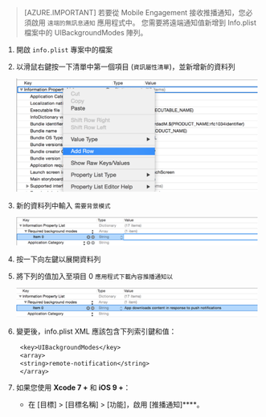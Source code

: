 > [AZURE.IMPORTANT] 若要從 Mobile Engagement 接收推播通知，您必須啟用 `遠端的無訊息通知` 應用程式中。 您需要將遠端通知值新增到 Info.plist 檔案中的 UIBackgroundModes 陣列。

1. 開啟 `info.plist` 專案中的檔案
2. 以滑鼠右鍵按一下清單中第一個項目 (`資訊屬性清單`)，並新增新的資料列

    ![](./media/mobile-engagement-ios-silent-push/xcode-plist-add-silent-push1.png)

3. 新的資料列中輸入 `需要背景模式`

    ![](./media/mobile-engagement-ios-silent-push/xcode-plist-add-silent-push2.png)

4. 按一下向左鍵以展開資料列
5. 將下列的值加入至項目 0 `應用程式下載內容推播通知以`

    ![](./media/mobile-engagement-ios-silent-push/xcode-plist-add-silent-push3.png)

6. 變更後，info.plist XML 應該包含下列索引鍵和值：

        <key>UIBackgroundModes</key>
        <array>
        <string>remote-notification</string>
        </array>

7. 如果您使用 **Xcode 7 +** 和 **iOS 9 +**：
    - 在 [目標] > [目標名稱] > [功能]，啟用 [推播通知]****。





